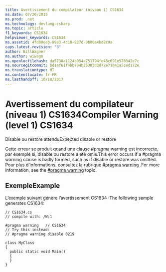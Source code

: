 ```yaml
---
title: Avertissement du compilateur (niveau 1) CS1634
ms.date: 07/20/2015
ms.prod: .net
ms.technology: devlang-csharp
ms.topic: article
f1_keywords: CS1634
helpviewer_keywords: CS1634
ms.assetid: 4fd00eeb-89e3-4c18-827d-9b00a4bd8c9a
caps.latest.revision: "8"
author: BillWagner
ms.author: wiwagn
ms.openlocfilehash: da5738a1124a054a751794fe48c691e570342e7c
ms.sourcegitcommit: bd1ef61f4bb794b25383d3d72e71041a5ced172e
ms.translationtype: MT
ms.contentlocale: fr-FR
ms.lasthandoff: 10/18/2017
---
```

# <a name="compiler-warning-level-1-cs1634"></a><span data-ttu-id="310e0-102">Avertissement du compilateur (niveau 1) CS1634</span><span class="sxs-lookup"><span data-stu-id="310e0-102">Compiler Warning (level 1) CS1634</span></span>
<span data-ttu-id="310e0-103">Disable ou restore attendu</span><span class="sxs-lookup"><span data-stu-id="310e0-103">Expected disable or restore</span></span>  
  
 <span data-ttu-id="310e0-104">Cette erreur se produit quand une clause #pragma warning est incorrecte, par exemple si, disable ou restore a été omis.</span><span class="sxs-lookup"><span data-stu-id="310e0-104">This error occurs if a #pragma warning clause is badly formed, such as if disable or restore was omitted.</span></span> <span data-ttu-id="310e0-105">Pour plus d’informations, consultez la rubrique [#pragma warning](../../csharp/language-reference/preprocessor-directives/preprocessor-pragma-warning.md) .</span><span class="sxs-lookup"><span data-stu-id="310e0-105">For more information, see the [#pragma warning](../../csharp/language-reference/preprocessor-directives/preprocessor-pragma-warning.md) topic.</span></span>  
  
## <a name="example"></a><span data-ttu-id="310e0-106">Exemple</span><span class="sxs-lookup"><span data-stu-id="310e0-106">Example</span></span>  
 <span data-ttu-id="310e0-107">L’exemple suivant génère l’avertissement CS1634 :</span><span class="sxs-lookup"><span data-stu-id="310e0-107">The following sample generates CS1634:</span></span>  
  
```  
// CS1634.cs  
// compile with: /W:1  
  
#pragma warning   // CS1634  
// Try this instead:  
// #pragma warning disable 0219  
  
class MyClass  
{  
  public static void Main()  
  {  
  }  
}  
```
